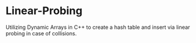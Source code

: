 # Linear-Probing
Utilizing Dynamic Arrays in C++ to create a hash table and insert via linear probing in case of collisions.
